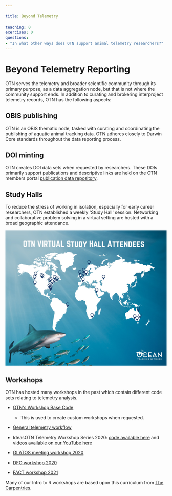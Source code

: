 ```yaml
---

title: Beyond Telemetry

teaching: 0
exercises: 0
questions:
- "In what other ways does OTN support animal telemetry researchers?"
---
```



# Beyond Telemetry Reporting


OTN serves the telemetry and broader scientific community through its primary purpose, as a data aggregation node, but that is not where the community support ends.  In addition to curating and brokering interproject telemetry records, OTN has the following aspects:

## OBIS publishing

OTN is an OBIS thematic node, tasked with curating and coordinating the publishing of aquatic animal tracking data. OTN adheres closely to Darwin Core standards throughout the data reporting process.

## DOI minting

OTN creates DOI data sets when requested by researchers. These DOIs primarily support publications and descriptive links are held on the OTN members portal [publication data repository](https://members.oceantrack.org/data/pblctn_data).

## Study Halls

To reduce the stress of working in isolation, especially for early career researchers, OTN established a weekly 'Study Hall' session. Networking and collaborative problem solving in a virtual setting are hosted with a broad geographic attendance.

![study hall map](fig/study_hall_attendees.jpg)

## Workshops
OTN has hosted many workshops in the past which contain different code sets relating to telemetry analysis.

- [OTN's Workshop Base Code](https://github.com/ocean-tracking-network/otn-workshop-base)
    - This is used to create custom workshops when requested.

- [General telemetry workflow](https://ocean-tracking-network.github.io/jb-acoustic-telemetry/index.html)

- IdeasOTN Telemetry Workshop Series 2020: [code available here](https://github.com/kimwhoriskey/ideasOTNtws2020code) and [videos available on our YouTube here](https://www.youtube.com/playlist?list=PL_06zLsCWuDRnmIKaMHTBlg5KTKS76k6u)

- [GLATOS meeting workshop 2020](https://ocean-tracking-network.github.io/2020-02-27-glatos-workshop/index.html)

- [DFO workshop 2020](https://ocean-tracking-network.github.io/2020-03-11-DFOBIO-telemetry-workshop/)

- [FACT workshop 2021](https://ocean-tracking-network.github.io/2021-12-15-fact-workshop/)

Many of our Intro to R workshops are based upon this curriculum from [The Carpentries](https://datacarpentry.org/R-ecology-lesson/).
